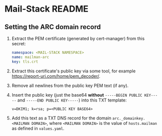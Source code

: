 # Mail-Stack README

## Setting the ARC domain record

1. Extract the PEM certificate (generated by cert-manager) from this secret:

   ```yaml
   namespace: <MAIL-STACK NAMESPACE>
   name: mailman-arc
   key: tls.crt
   ````

2. Extract this certificate's public key via some tool, for example <https://report-uri.com/home/pem_decoder/>.
3. Remove all newlines from the public key PEM text (if any).
4. Insert the public key (just the base64 **without** `-----BEGIN PUBLIC KEY-----` and `-----END PUBLIC KEY-----`) into this TXT template:

   ```plain
   v=DKIM1; k=rsa; p=<PUBLIC KEY BASE64>
   ```

5. Add this text as a TXT DNS record for the domain `arc._domainkey.<MAILMAN DOMAIN>`, where `<MAILMAN DOMAIN>` is the value of `hosts.mailman` as defined in `values.yaml`.
